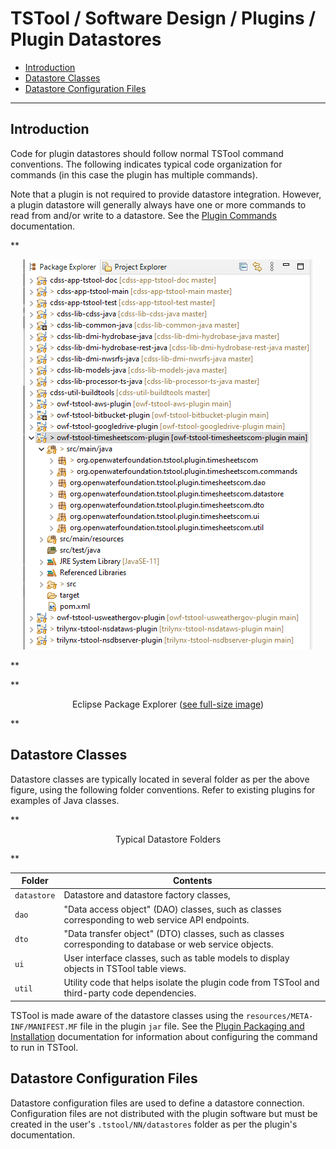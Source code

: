 # TSTool / Software Design / Plugins / Plugin Datastores #

*   [Introduction](#introduction)
*   [Datastore Classes](#datastore-classes)
*   [Datastore Configuration Files](#datastore-configuration-files)

----------

## Introduction ##

Code for plugin datastores should follow normal TSTool command conventions.
The following indicates typical code organization for commands
(in this case the plugin has multiple commands).

Note that a plugin is not required to provide datastore integration.
However, a plugin datastore will generally always have one or more commands to read from and/or write to a datastore.
See the [Plugin Commands](../plugin-commands/plugin-commands.md) documentation.

**<p style="text-align: center;">
![eclipse package explorer](eclipse-package-explorer.png)
</p>**

**<p style="text-align: center;">
Eclipse Package Explorer (<a href="../eclipse-package-explorer.png">see full-size image</a>)
</p>**

## Datastore Classes ##

Datastore classes are typically located in several folder as per the above figure,
using the following folder conventions.
Refer to existing plugins for examples of Java classes.

**<p style="text-align: center;">
Typical Datastore Folders
</p>**

| **Folder** | **Contents** |
| -- | -- |
| `datastore` | Datastore and datastore factory classes, |
| `dao` | "Data access object" (DAO) classes, such as classes corresponding to web service API endpoints. |
| `dto` | "Data transfer object" (DTO) classes, such as classes corresponding to database or web service objects. |
| `ui` | User interface classes, such as table models to display objects in TSTool table views. |
| `util` | Utility code that helps isolate the plugin code from TSTool and third-party code dependencies. |

TSTool is made aware of the datastore classes using the 
`resources/META-INF/MANIFEST.MF` file in the plugin `jar` file.
See the [Plugin Packaging and Installation](../overview.md#plugin-packaging-and-installation)
documentation for information about configuring the command to run in TSTool.

## Datastore Configuration Files ##

Datastore configuration files are used to define a datastore connection.
Configuration files are not distributed with the plugin software but must be created in the user's
`.tstool/NN/datastores` folder as per the plugin's documentation.
